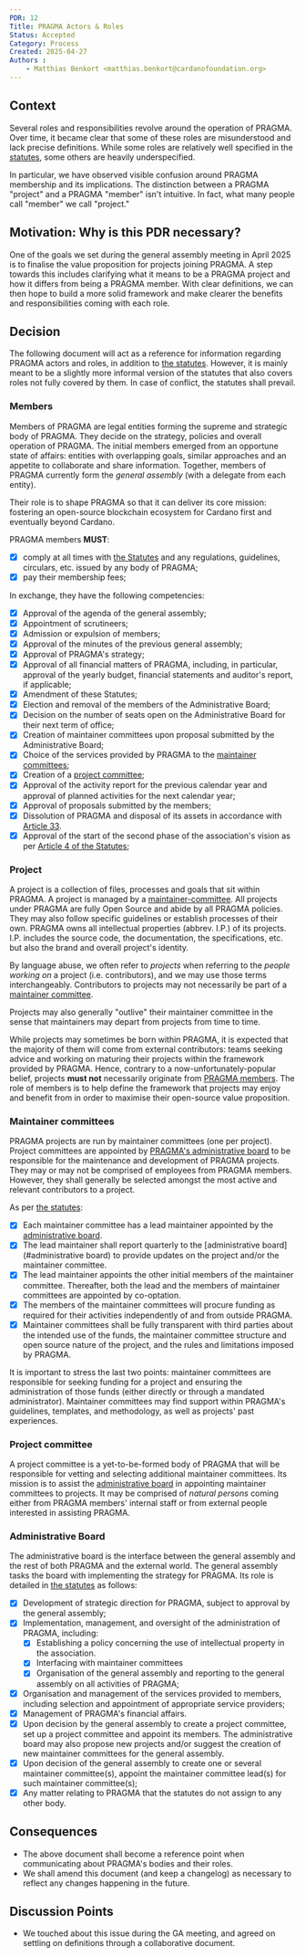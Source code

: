 ```yaml
---
PDR: 12
Title: PRAGMA Actors & Roles
Status: Accepted
Category: Process
Created: 2025-04-27
Authors :
    - Matthias Benkort <matthias.benkort@cardanofoundation.org>
---
```


## Context

Several roles and responsibilities revolve around the operation of PRAGMA. Over time, it became clear that some of these roles are misunderstood and lack precise definitions. While some roles are relatively well specified in the [statutes](https://pragma.io/statutes/), some others are heavily underspecified.

In particular, we have observed visible confusion around PRAGMA membership and its implications. The distinction between a PRAGMA "project" and a PRAGMA "member" isn't intuitive. In fact, what many people call "member" we call "project."

## Motivation: Why is this PDR necessary?

One of the goals we set during the general assembly meeting in April 2025 is to finalise the value proposition for projects joining PRAGMA. A step towards this includes clarifying what it means to be a PRAGMA project and how it differs from being a PRAGMA member. With clear definitions, we can then hope to build a more solid framework and make clearer the benefits and responsibilities coming with each role.

## Decision

The following document will act as a reference for information regarding PRAGMA actors and roles, in addition to [the statutes](https://pragma.io/statutes). However, it is mainly meant to be a slightly more informal version of the statutes that also covers roles not fully covered by them. In case of conflict, the statutes shall prevail.

### Members

Members of PRAGMA are legal entities forming the supreme and strategic body of PRAGMA. They decide on the strategy, policies and overall operation of PRAGMA. The initial members emerged from an opportune state of affairs: entities with overlapping goals, similar approaches and an appetite to collaborate and share information. Together, members of PRAGMA currently form the _general assembly_ (with a delegate from each entity).

Their role is to shape PRAGMA so that it can deliver its core mission: fostering an open-source blockchain ecosystem for Cardano first and eventually beyond Cardano.

PRAGMA members **MUST**:

- [x] comply at all times with [the Statutes](https://pragma.io/statutes) and any regulations, guidelines, circulars, etc. issued by any body of PRAGMA;
- [x] pay their membership fees;

In exchange, they have the following competencies:

- [x] Approval of the agenda of the general assembly;
- [x] Appointment of scrutineers;
- [x] Admission or expulsion of members;
- [x] Approval of the minutes of the previous general assembly;
- [x] Approval of PRAGMA's strategy;
- [x] Approval of all financial matters of PRAGMA, including, in particular, approval of the yearly budget, financial statements and auditor's report, if applicable;
- [x] Amendment of these Statutes;
- [x] Election and removal of the members of the Administrative Board;
- [x] Decision on the number of seats open on the Administrative Board for their next term of office;
- [x] Creation of maintainer committees upon proposal submitted by the Administrative Board;
- [x] Choice of the services provided by PRAGMA to the [maintainer committees](#maintainer-committees);
- [x] Creation of a [project committee](#project-committee);
- [x] Approval of the activity report for the previous calendar year and approval of planned activities for the next calendar year;
- [x] Approval of proposals submitted by the members;
- [x] Dissolution of PRAGMA and disposal of its assets in accordance with [Article 33](https://pragma.io/statutes#article-33--dissolution-of-the-association).
- [x] Approval of the start of the second phase of the association's vision as per [Article 4 of the Statutes](https://pragma.io/statutes#article-4--vision);

### Project

A project is a collection of files, processes and goals that sit within PRAGMA. A project is managed by a [maintainer-committee](#maintainer-committees). All projects under PRAGMA are fully Open Source and abide by all PRAGMA policies. They may also follow specific guidelines or establish processes of their own. PRAGMA owns all intellectual properties (abbrev. I.P.) of its projects. I.P. includes the source code, the documentation, the specifications, etc. but also the brand and overall project's identity.

By language abuse, we often refer to _projects_ when referring to the _people working on_ a project (i.e. contributors), and we may use those terms interchangeably. Contributors to projects may not necessarily be part of a [maintainer committee](#maintainer-committees).

Projects may also generally "outlive" their maintainer committee in the sense that maintainers may depart from projects from time to time.

While projects may sometimes be born within PRAGMA, it is expected that the majority of them will come from external contributors: teams seeking advice and working on maturing their projects within the framework provided by PRAGMA. Hence, contrary to a now-unfortunately-popular belief, projects **must not** necessarily originate from [PRAGMA members](#members). The role of members is to help define the framework that projects may enjoy and benefit from in order to maximise their open-source value proposition.

### Maintainer committees

PRAGMA projects are run by maintainer committees (one per project). Project committees are appointed by [PRAGMA's administrative board](#administrative-board) to be responsible for the maintenance and development of PRAGMA projects. They may or may not be comprised of employees from PRAGMA members. However, they shall generally be selected amongst the most active and relevant contributors to a project.

As per [the statutes](https://pragma.io/statutes):

- [x] Each maintainer committee has a lead maintainer appointed by the [administrative board](#administrative-board).
- [x] The lead maintainer shall report quarterly to the [administrative board](#administrative board) to provide updates on the project and/or the maintainer committee.
- [x] The lead maintainer appoints the other initial members of the maintainer committee. Thereafter, both the lead and the members of maintainer committees are appointed by co-optation.
- [x] The members of the maintainer committees will procure funding as required for their activities independently of and from outside PRAGMA.
- [x] Maintainer committees shall be fully transparent with third parties about the intended use of the funds, the maintainer committee structure and open source nature of the project, and the rules and limitations imposed by PRAGMA.

It is important to stress the last two points: maintainer committees are responsible for seeking funding for a project and ensuring the administration of those funds (either directly or through a mandated administrator). Maintainer committees may find support within PRAGMA's guidelines, templates, and methodology, as well as projects' past experiences.

### Project committee

A project committee is a yet-to-be-formed body of PRAGMA that will be responsible for vetting and selecting additional maintainer committees. Its mission is to assist the [administrative board](#administrative-board) in appointing maintainer committees to projects. It may be comprised of _natural persons_ coming either from PRAGMA members' internal staff or from external people interested in assisting PRAGMA.

### Administrative Board

The administrative board is the interface between the general assembly and the rest of both PRAGMA and the external world. The general assembly tasks the board with implementing the strategy for PRAGMA. Its role is detailed in [the statutes](https://pragma.io/statutes) as follows:

- [x] Development of strategic direction for PRAGMA, subject to approval by the general assembly;
- [x] Implementation, management, and oversight of the administration of PRAGMA, including:
    - [x] Establishing a policy concerning the use of intellectual property in the association.
    - [x] Interfacing with maintainer committees
    - [x] Organisation of the general assembly and reporting to the general assembly on all activities of PRAGMA;
- [x] Organisation and management of the services provided to members, including selection and appointment of appropriate service providers;
- [x] Management of PRAGMA's financial affairs.
- [x] Upon decision by the general assembly to create a project committee, set up a project committee and appoint its members. The administrative board may also propose new projects and/or suggest the creation of new maintainer committees for the general assembly.
- [x] Upon decision of the general assembly to create one or several maintainer committee(s), appoint the maintainer committee lead(s) for such maintainer committee(s);
- [x] Any matter relating to PRAGMA that the statutes do not assign to any other body.

## Consequences

- The above document shall become a reference point when communicating about PRAGMA's bodies and their roles.
- We shall amend this document (and keep a changelog) as necessary to reflect any changes happening in the future.

## Discussion Points

- We touched about this issue during the GA meeting, and agreed on settling on definitions through a collaborative document.

